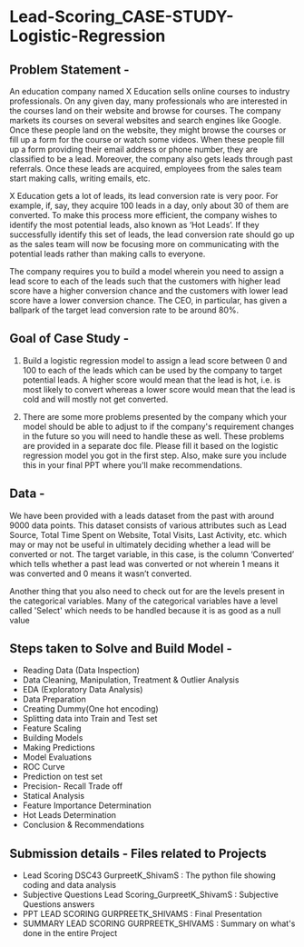 # Lead-Scoring_CASE-STUDY-Logistic-Regression

## Problem Statement -

An education company named X Education sells online courses to industry professionals. On any given day, many professionals who are interested in the courses land 
on their website and browse for courses. 
The company markets its courses on several websites and search engines like Google. Once these people land on the website, they might browse the courses or fill up 
a form for the course or watch some videos. When these people fill up a form providing their email address or phone number, they are classified to be a lead. Moreover,
the company also gets leads through past referrals. Once these leads are acquired, employees from the sales team start making calls, writing emails, etc.

X Education gets a lot of leads, its lead conversion rate is very poor. For example, if, say, they acquire 100 leads in a day, only about 30 of them are converted. 
To make this process more efficient, the company wishes to identify the most potential leads, also known as ‘Hot Leads’. If they successfully identify this set of 
leads, the lead conversion rate should go up as the sales team will now be focusing more on communicating with the potential leads rather than making calls to everyone.

The company requires you to build a model wherein you need to assign a lead score to each of the leads such that the customers with higher lead score have a higher
conversion chance and the customers with lower lead score have a lower conversion chance. The CEO, in particular, has given a ballpark of the target lead conversion 
rate to be around 80%.

## Goal of Case Study -

1.  Build a logistic regression model to assign a lead score between 0 and 100 to each of the leads which can be used by the company to target potential leads. A higher
score would mean that the lead is hot, i.e. is most likely to convert whereas a lower score would mean that the lead is cold and will mostly not get converted.

2.  There are some more problems presented by the company which your model should be able to adjust to if the company's requirement changes in the future so you will 
need to handle these as well. These problems are provided in a separate doc file. Please fill it based on the logistic regression model you got in the first step. 
Also, make sure you include this in your final PPT where you'll make recommendations.

## Data -

We have been provided with a leads dataset from the past with around 9000 data points. This dataset consists of various attributes such as Lead Source, Total Time 
Spent on Website, Total Visits, Last Activity, etc. which may or may not be useful in ultimately deciding whether a lead will be converted or not. The target variable,
in this case, is the column ‘Converted’ which tells whether a past lead was converted or not wherein 1 means it was converted and 0 means it wasn’t converted. 

Another thing that you also need to check out for are the levels present in the categorical variables. Many of the categorical variables have a level called 
'Select' which needs to be handled because it is as good as a null value 

## Steps taken to Solve and Build Model -

- Reading Data (Data Inspection)
- Data Cleaning, Manipulation, Treatment & Outlier Analysis
- EDA (Exploratory Data Analysis)
- Data Preparation
- Creating Dummy(One hot encoding)
- Splitting data into Train and Test set
- Feature Scaling
- Building Models
- Making Predictions
- Model Evaluations
- ROC Curve
- Prediction on test set
- Precision- Recall Trade off
- Statical Analysis
- Feature Importance Determination
- Hot Leads Determination
- Conclusion & Recommendations

## Submission details - Files related to Projects 

- Lead Scoring DSC43 GurpreetK_ShivamS : The python file showing coding and data analysis
- Subjective Questions Lead Scoring_GurpreetK_ShivamS : Subjective Questions answers
- PPT LEAD SCORING GURPREETK_SHIVAMS : Final Presentation
- SUMMARY LEAD SCORING GURPREETK_SHIVAMS : Summary on what's done in the entire Project

